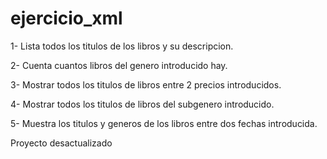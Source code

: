 # ejercicio_xml

1- Lista todos los titulos de los libros y su descripcion.

2- Cuenta cuantos libros del genero introducido hay.

3- Mostrar todos los titulos de libros entre 2 precios introducidos.

4- Mostrar todos los titulos de libros del subgenero introducido.

5- Muestra los titulos y generos de los libros entre dos fechas introducida.

Proyecto desactualizado
